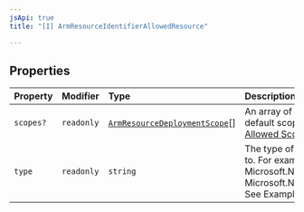 ```yaml
---
jsApi: true
title: "[I] ArmResourceIdentifierAllowedResource"

---
```

## Properties

| Property | Modifier | Type | Description |
| :------ | :------ | :------ | :------ |
| `scopes?` | `readonly` | [`ArmResourceDeploymentScope`](../type-aliases/ArmResourceDeploymentScope.md)[] | An array of scopes. If not specified, the default scope is ["ResourceGroup"]. See [Allowed Scopes](https://github.com/Azure/autorest/tree/main/docs/extensions#allowed-scopes). |
| `type` | `readonly` | `string` | The type of resource that is being referred to. For example Microsoft.Network/virtualNetworks or Microsoft.Network/virtualNetworks/subnets. See Example Types for more examples. |
